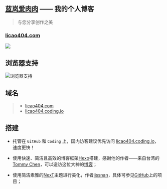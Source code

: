 ## [蓝岚爱肉肉](http://licao404.com/) —— 我的个人博客
>与您分享创作之美

### [licao404.com](http://licao404.com/)
![](http://7xrvo9.com1.z0.glb.clouddn.com/0328/desktop.jpg)

## 浏览器支持

![浏览器支持](http://7xrvo9.com1.z0.glb.clouddn.com/%E6%B5%8F%E8%A7%88%E5%99%A8%E6%94%AF%E6%8C%81.png)


## 域名

 >- [licao404.com](http://licao404.com/)
 >- [licao404.coding.io](http://licao404.coding.io/)


## 搭建

- 托管在 `GitHub` 和 `Coding` 上，国内访客建议优先访问  [licao404.coding.io](http://licao404.coding.io/)，速度更快！


- 使用快速、简洁且高效的博客框架[Hexo](https://hexo.io/zh-cn/)搭建，感谢他的作者——来自台湾的[Tommy Chen](https://github.com/tommy351)，可以造访这位大神的[博客](https://zespia.tw/)；


- 使用简洁素雅的[NexT](http://theme-next.iissnan.com/)主题进行美化，作者[iissnan](https://github.com/iissnan)，具体可参见[GitHub](https://github.com/iissnan/hexo-theme-next)上的项目；

